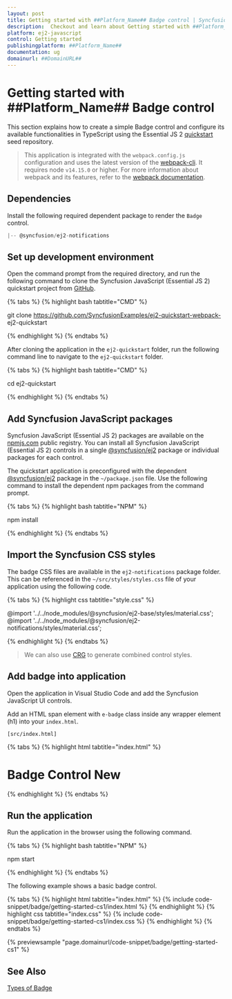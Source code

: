 ```yaml
---
layout: post
title: Getting started with ##Platform_Name## Badge control | Syncfusion
description:  Checkout and learn about Getting started with ##Platform_Name## Badge control of Syncfusion Essential JS 2 and more details.
platform: ej2-javascript
control: Getting started 
publishingplatform: ##Platform_Name##
documentation: ug
domainurl: ##DomainURL##
---
```


# Getting started with ##Platform_Name## Badge control

This section explains how to create a simple Badge control and configure its available functionalities in TypeScript using the Essential JS 2 [quickstart](https://github.com/SyncfusionExamples/ej2-quickstart-webpack-) seed repository.

> This application is integrated with the `webpack.config.js` configuration and uses the latest version of the [webpack-cli](https://webpack.js.org/api/cli/#commands). It requires node `v14.15.0` or higher. For more information about webpack and its features, refer to the [webpack documentation](https://webpack.js.org/guides/getting-started/).

## Dependencies

Install the following required dependent package to render the `Badge` control.

```javascript
|-- @syncfusion/ej2-notifications
```

## Set up development environment

Open the command prompt from the required directory, and run the following command to clone the Syncfusion JavaScript (Essential JS 2) quickstart project from [GitHub](https://github.com/SyncfusionExamples/ej2-quickstart-webpack-).

{% tabs %}
{% highlight bash tabtitle="CMD" %}

git clone https://github.com/SyncfusionExamples/ej2-quickstart-webpack- ej2-quickstart

{% endhighlight %}
{% endtabs %}

After cloning the application in the `ej2-quickstart` folder, run the following command line to navigate to the `ej2-quickstart` folder.

{% tabs %}
{% highlight bash tabtitle="CMD" %}

cd ej2-quickstart

{% endhighlight %}
{% endtabs %}

## Add Syncfusion JavaScript packages

Syncfusion JavaScript (Essential JS 2) packages are available on the [npmjs.com](https://www.npmjs.com/~syncfusionorg) public registry. You can install all Syncfusion JavaScript (Essential JS 2) controls in a single [@syncfusion/ej2](https://www.npmjs.com/package/@syncfusion/ej2) package or individual packages for each control.

The quickstart application is preconfigured with the dependent [@syncfusion/ej2](https://www.npmjs.com/package/@syncfusion/ej2) package in the `~/package.json` file. Use the following command to install the dependent npm packages from the command prompt.

{% tabs %}
{% highlight bash tabtitle="NPM" %}

npm install

{% endhighlight %}
{% endtabs %}

## Import the Syncfusion CSS styles

The badge CSS files are available in the `ej2-notifications` package folder. This can be referenced in the `~/src/styles/styles.css` file of your application using the following code.

{% tabs %}
{% highlight css tabtitle="style.css" %}

@import '../../node_modules/@syncfusion/ej2-base/styles/material.css';
@import '../../node_modules/@syncfusion/ej2-notifications/styles/material.css';

{% endhighlight %}
{% endtabs %}

> We can also use [CRG](https://crg.syncfusion.com/) to generate combined control styles.

## Add badge into application

Open the application in Visual Studio Code and add the Syncfusion JavaScript UI controls.

Add an HTML span element with `e-badge` class inside any wrapper element (h1) into your `index.html`.

`[src/index.html]`

{% tabs %}
{% highlight html tabtitle="index.html" %}

<h1>Badge Control <span class="e-badge">New</span></h1>

{% endhighlight %}
{% endtabs %}

## Run the application

Run the application in the browser using the following command.

{% tabs %}
{% highlight bash tabtitle="NPM" %}

npm start

{% endhighlight %}
{% endtabs %}

The following example shows a basic badge control.

{% tabs %}
{% highlight html tabtitle="index.html" %}
{% include code-snippet/badge/getting-started-cs1/index.html %}
{% endhighlight %}
{% highlight css tabtitle="index.css" %}
{% include code-snippet/badge/getting-started-cs1/index.css %}
{% endhighlight %}
{% endtabs %}

{% previewsample "page.domainurl/code-snippet/badge/getting-started-cs1" %}

## See Also

[Types of Badge](../types)
